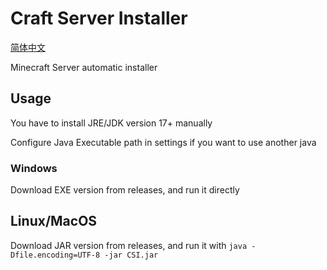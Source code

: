 # Craft Server Installer

[简体中文](README-chs.md)

Minecraft Server automatic installer

## Usage

You have to install JRE/JDK version 17+ manually

Configure Java Executable path in settings if you want to use another java

### Windows

Download EXE version from releases, and run it directly


## Linux/MacOS

Download JAR version from releases, and run it with ```java -Dfile.encoding=UTF-8 -jar CSI.jar```
